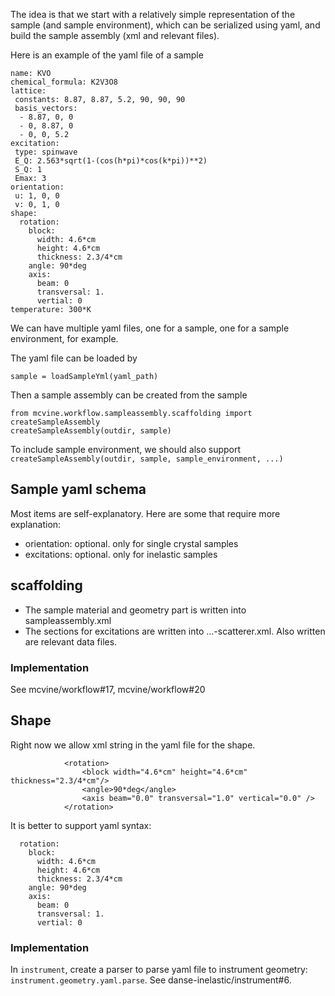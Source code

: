 
The idea is that we start with a relatively simple representation of the sample (and sample environment), which can be serialized using yaml, and build the sample assembly (xml and relevant files).

Here is an example of the yaml file of a sample
```
name: KVO
chemical_formula: K2V3O8
lattice: 
 constants: 8.87, 8.87, 5.2, 90, 90, 90
 basis_vectors:
  - 8.87, 0, 0
  - 0, 8.87, 0
  - 0, 0, 5.2
excitation:
 type: spinwave
 E_Q: 2.563*sqrt(1-(cos(h*pi)*cos(k*pi))**2)
 S_Q: 1
 Emax: 3
orientation:
 u: 1, 0, 0
 v: 0, 1, 0
shape: 
  rotation:
    block:
      width: 4.6*cm
      height: 4.6*cm
      thickness: 2.3/4*cm
    angle: 90*deg
    axis:
      beam: 0
      transversal: 1.
      vertial: 0 
temperature: 300*K
```

We can have multiple yaml files, one for a sample, one for a sample environment, for example.

The yaml file can be loaded by 

```from mcvine.workflow.sample import loadSampleYml
sample = loadSampleYml(yaml_path)
```

Then a sample assembly can be created from the sample

```
from mcvine.workflow.sampleassembly.scaffolding import createSampleAssembly
createSampleAssembly(outdir, sample)
```

To include sample environment, we should also support `createSampleAssembly(outdir, sample, sample_environment, ...)`

## Sample yaml schema

Most items are self-explanatory. Here are some that require more explanation:

* orientation: optional. only for single crystal samples
* excitations: optional. only for inelastic samples

## scaffolding

* The sample material and geometry part is written into sampleassembly.xml
* The sections for excitations are written into ...-scatterer.xml. Also written are relevant data files.

### Implementation
See mcvine/workflow#17, mcvine/workflow#20

## Shape

Right now we allow xml string in the yaml file for the shape. 

```
            <rotation>
                <block width="4.6*cm" height="4.6*cm" thickness="2.3/4*cm"/>
                <angle>90*deg</angle>
                <axis beam="0.0" transversal="1.0" vertical="0.0" />
            </rotation>
```

It is better to support yaml syntax:

```
  rotation:
    block:
      width: 4.6*cm
      height: 4.6*cm
      thickness: 2.3/4*cm
    angle: 90*deg
    axis:
      beam: 0
      transversal: 1.
      vertial: 0
```

### Implementation

In `instrument`, create a parser to parse yaml file to instrument geometry: `instrument.geometry.yaml.parse`. See danse-inelastic/instrument#6.


